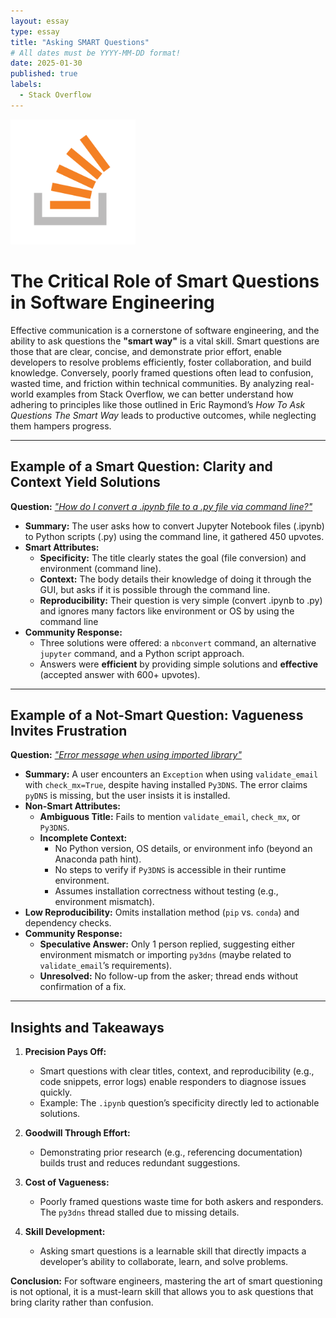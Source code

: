 ```yaml
---
layout: essay
type: essay
title: "Asking SMART Questions"
# All dates must be YYYY-MM-DD format!
date: 2025-01-30
published: true
labels:
  - Stack Overflow
---
```


<img width="200px" class="rounded float-start pe-4" src="../img/stack_overflow.png">

# The Critical Role of Smart Questions in Software Engineering  

Effective communication is a cornerstone of software engineering, and the ability to ask questions the **"smart way"** is a vital skill. Smart questions are those that are clear, concise, and demonstrate prior effort, enable developers to resolve problems efficiently, foster collaboration, and build knowledge. Conversely, poorly framed questions often lead to confusion, wasted time, and friction within technical communities. By analyzing real-world examples from Stack Overflow, we can better understand how adhering to principles like those outlined in Eric Raymond’s *How To Ask Questions The Smart Way* leads to productive outcomes, while neglecting them hampers progress.

---

## Example of a Smart Question: Clarity and Context Yield Solutions  

**Question:** [*"How do I convert a .ipynb file to a .py file via command line?"*](https://stackoverflow.com/questions/17077494/how-do-i-convert-a-ipython-notebook-into-a-python-file-via-commandline)  
- **Summary:** The user asks how to convert Jupyter Notebook files (.ipynb) to Python scripts (.py) using the command line, it gathered 450 upvotes.  
- **Smart Attributes:**  
  - **Specificity:** The title clearly states the goal (file conversion) and environment (command line).  
  - **Context:** The body details their knowledge of doing it through the GUI, but asks if it is possible through the command line.  
  - **Reproducibility:** Their question is very simple (convert .ipynb to .py) and ignores many factors like environment or OS by using the command line
- **Community Response:**  
  - Three solutions were offered: a `nbconvert` command, an alternative `jupyter` command, and a Python script approach.  
  - Answers were **efficient** by providing simple solutions and **effective** (accepted answer with 600+ upvotes).  

---

## Example of a Not-Smart Question: Vagueness Invites Frustration  

**Question:** [*"Error message when using imported library"*](https://stackoverflow.com/questions/57866818/error-message-when-using-imported-library?rq=1)  
- **Summary:** A user encounters an `Exception` when using `validate_email` with `check_mx=True`, despite having installed `Py3DNS`. The error claims `pyDNS` is missing, but the user insists it is installed.  
- **Non-Smart Attributes:** 
  - **Ambiguous Title:** Fails to mention `validate_email`, `check_mx`, or `Py3DNS`.  
  - **Incomplete Context:**  
    - No Python version, OS details, or environment info (beyond an Anaconda path hint).  
    - No steps to verify if `Py3DNS` is accessible in their runtime environment.  
    - Assumes installation correctness without testing (e.g., environment mismatch).  
- **Low Reproducibility:** Omits installation method (`pip` vs. `conda`) and dependency checks.  
- **Community Response:**  
  - **Speculative Answer:** Only 1 person replied, suggesting either environment mismatch or importing `py3dns` (maybe related to `validate_email`’s requirements).   
  - **Unresolved:** No follow-up from the asker; thread ends without confirmation of a fix. 

---

## Insights and Takeaways  

1. **Precision Pays Off:**  
   - Smart questions with clear titles, context, and reproducibility (e.g., code snippets, error logs) enable responders to diagnose issues quickly.  
   - Example: The `.ipynb` question’s specificity directly led to actionable solutions.  

2. **Goodwill Through Effort:**  
   - Demonstrating prior research (e.g., referencing documentation) builds trust and reduces redundant suggestions.  

3. **Cost of Vagueness:**  
   - Poorly framed questions waste time for both askers and responders. The `py3dns` thread stalled due to missing details.  

4. **Skill Development:**  
   - Asking smart questions is a learnable skill that directly impacts a developer’s ability to collaborate, learn, and solve problems.  

**Conclusion:** For software engineers, mastering the art of smart questioning is not optional, it is a must-learn skill that allows you to ask questions that bring clarity rather than confusion.
